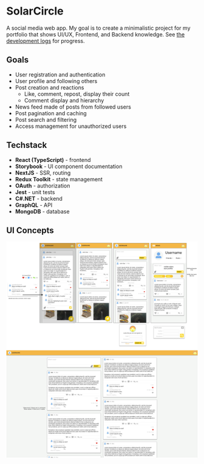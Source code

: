 # SolarCircle

A social media web app. My goal is to create a minimalistic project for my portfolio that shows UI/UX, Frontend, and Backend knowledge. See [the development logs](../../wiki/Development-logs) for progress.

## Goals

- User registration and authentication
- User profile and following others
- Post creation and reactions
  - Like, comment, repost, display their count
  - Comment display and hierarchy
- News feed made of posts from followed users
- Post pagination and caching
- Post search and filtering
- Access management for unauthorized users

## Techstack

- **React (TypeScript)** - frontend
- **Storybook** - UI component documentation
- **NextJS** - SSR, routing
- **Redux Toolkit** - state management
- **OAuth** - authorization
- **Jest** - unit tests
- **C#.NET** - backend
- **GraphQL** - API
- **MongoDB** - database

## UI Concepts

![Mobile UI concept](./assets/app-mobile.png)
![Desktop UI concept](./assets/app-desktop.png)
